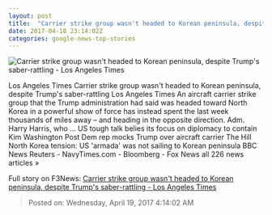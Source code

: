 ```yaml
---
layout: post
title:  "Carrier strike group wasn't headed to Korean peninsula, despite Trump's saber-rattling - Los Angeles Times"
date: 2017-04-18 23:14:02Z
categories: google-news-top-stories
---
```


![Carrier strike group wasn't headed to Korean peninsula, despite Trump's saber-rattling - Los Angeles Times](http://www.trbimg.com/img-58f68f82/turbine/la-na-essential-washington-updates-carrier-strike-group-wasn-t-headed-to-1492544753)

Los Angeles Times Carrier strike group wasn't headed to Korean peninsula, despite Trump's saber-rattling Los Angeles Times An aircraft carrier strike group that the Trump administration had said was headed toward North Korea in a powerful show of force has instead spent the last week thousands of miles away – and heading in the opposite direction. Adm. Harry Harris, who ... US tough talk belies its focus on diplomacy to contain Kim Washington Post Dem rep mocks Trump over aircraft carrier The Hill North Korea tension: US 'armada' was not sailing to Korean peninsula BBC News Reuters - NavyTimes.com - Bloomberg - Fox News all 226 news articles »


Full story on F3News: [Carrier strike group wasn't headed to Korean peninsula, despite Trump's saber-rattling - Los Angeles Times](http://www.f3nws.com/n/3fWg3H)

> Posted on: Wednesday, April 19, 2017 4:14:02 AM
